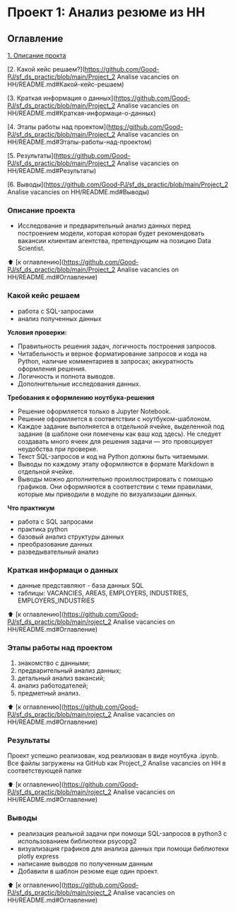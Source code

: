 # Проект 1: Анализ резюме из HH

## Оглавление
[1. Описание прокта](https://github.com/Good-PJ/sf_ds_practic/edit/main/Project_2%20Analise%20vacancies%20on%20HH/README.md#Описание)


[2. Какой кейс решаем?](https://github.com/Good-PJ/sf_ds_practic/blob/main/Project_2 Analise vacancies on HH/README.md#Какой-кейс-решаем)

[3. Краткая информация о данных](https://github.com/Good-PJ/sf_ds_practic/blob/main/Project_2 Analise vacancies on HH/README.md#Краткая-информаци-о-данных)

[4. Этапы работы над проектом](https://github.com/Good-PJ/sf_ds_practic/blob/main/Project_2 Analise vacancies on HH/README.md#Этапы-работы-над-проектом)

[5. Результаты](https://github.com/Good-PJ/sf_ds_practic/blob/main/Project_2 Analise vacancies on HH/README.md#Результаты)

[6. Выводы](https://github.com/Good-PJ/sf_ds_practic/blob/main/Project_2 Analise vacancies on HH/README.md#Выводы)


### Описание проекта
- Исследование и предварительный анализ данных перед построением модели, которая которая будет рекомендовать вакансии клиентам агентства, претендующим на позицию Data Scientist.

:arrow_up: [к оглавлению](https://github.com/Good-PJ/sf_ds_practic/blob/main/Project_2 Analise vacancies on HH/README.md#Оглавление)


### Какой кейс решаем
- работа с SQL-запросами
- анализ полученных данных

**Условия проверки:**
- Правильность решения задач, логичность построения запросов.
- Читабельность и верное форматирование запросов и кода на Python, наличие комментариев в запросах; аккуратность оформления решения.
- Логичность и полнота выводов.
- Дополнительные исследования данных.

**Требования к оформлению ноутбука-решения**
- Решение оформляется только в Jupyter Notebook.
- Решение оформляется в соответствии с ноутбуком-шаблоном.
- Каждое задание выполняется в отдельной ячейке, выделенной под задание (в шаблоне они помечены как ваш код здесь). Не следует создавать много ячеек для решения задачи — это провоцирует неудобства при проверке.
- Текст SQL-запросов и код на Python должны быть читаемыми.
- Выводы по каждому этапу оформляются в формате Markdown в отдельной ячейке.
- Выводы можно дополнительно проиллюстрировать с помощью графиков. Они оформляются в соответствии с теми правилами, которые мы приводили в модуле по визуализации данных.


**Что практикум**
- работа с SQL запросами
- практика python
- базовый анализ структуры данных
- преобразование данных
- разведывательный анализ



### Краткая информаци о данных
- данные представляют - база данных SQL
- таблицы: VACANCIES, AREAS, EMPLOYERS, INDUSTRIES, EMPLOYERS_INDUSTRIES

:arrow_up: [к оглавлению](https://github.com/Good-PJ/sf_ds_practic/blob/main/roject_2 Analise vacancies on HH/README.md#Оглавление)


### Этапы работы над проектом

1. знакомство с данными;
2. предварительный анализ данных;
3. детальный анализ вакансий;
4. анализ работодателей;
5. предметный анализ.

:arrow_up: [к оглавлению](https://github.com/Good-PJ/sf_ds_practic/blob/main/roject_2 Analise vacancies on HH/README.md#Оглавление)



### Результаты

Проект успешно реализован, код реализован в виде ноутбука .ipynb. Все файлы загружены на GitHub как Project_2 Analise vacancies on HH в соответствующей папке

:arrow_up: [к оглавлению](https://github.com/Good-PJ/sf_ds_practic/blob/main/roject_2 Analise vacancies on HH/README.md#Оглавление)


### Выводы

- реализация реальной задачи при помощи SQL-запросов в python3 с использованием библиотеки psycopg2
- визуализация графиков для анализа данных при помощи библиотеки plotly express
- написание выводов по полученным данным
- Добавили в шаблон резюме еще один проект.

:arrow_up: [к оглавлению](https://github.com/Good-PJ/sf_ds_practic/blob/main/roject_2 Analise vacancies on HH/README.md#Оглавление)

